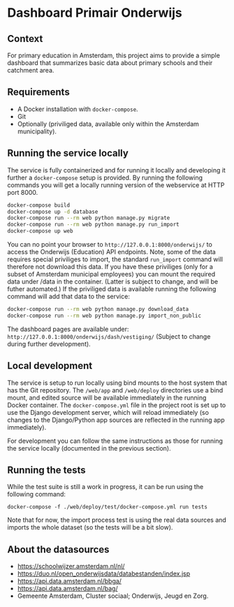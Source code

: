 # Dashboard Primair Onderwijs
## Context
For primary education in Amsterdam, this project aims to provide a simple
dashboard that summarizes basic data about primary schools and their
catchment area.

## Requirements
* A Docker installation with `docker-compose`.
* Git
* Optionally (priviliged data, available only within the Amsterdam municipality).


## Running the service locally
The service is fully containerized and for running it locally and developing
it further a `docker-compose` setup is provided. By running the following
commands you will get a locally running version of the webservice at HTTP port
8000.

```bash
docker-compose build
docker-compose up -d database
docker-compose run --rm web python manage.py migrate
docker-compose run --rm web python manage.py run_import
docker-compose up web
```

You can no point your browser to `http://127.0.0.1:8000/onderwijs/` to access
the Onderwijs (Education) API endpoints. Note, some of the data requires
special priviliges to import, the standard `run_import` command will therefore
not download this data. If you have these priviliges (only for a subset of
Amsterdam municipal employees) you can mount the required data under /data in
the container. (Latter is subject to change, and will be futher automated.)
If the priviliged data is available running the following command will add that
data to the service:

```bash
docker-compose run --rm web python manage.py download_data
docker-compose run --rm web python manage.py import_non_public
```

The dashboard pages are available under:
`http://127.0.0.1:8000/onderwijs/dash/vestiging/` (Subject to change during
further development).

## Local development
The service is setup to run locally using bind mounts to the host system
that has the Git repository. The `/web/app` and `/web/deploy` directories
use a bind mount, and edited source will be available immediately in the
running Docker container. The `docker-compose.yml` file in the project
root is set up to use the Django development server, which will reload
immediately (so changes to the Django/Python app sources are reflected in
the running app immediately).

For development you can follow the same instructions as those for running
the service locally (documented in the previous section).


## Running the tests
While the test suite is still a work in progress, it can be run using the
following command:

```
docker-compose -f ./web/deploy/test/docker-compose.yml run tests
```

Note that for now, the import process test is using the real data sources
and imports the whole dataset (so the tests will be a bit slow).


## About the datasources
* https://schoolwijzer.amsterdam.nl/nl/
* https://duo.nl/open_onderwijsdata/databestanden/index.jsp
* https://api.data.amsterdam.nl/bbga/
* https://api.data.amsterdam.nl/bag/
* Gemeente Amsterdam, Cluster sociaal; Onderwijs, Jeugd en Zorg.
